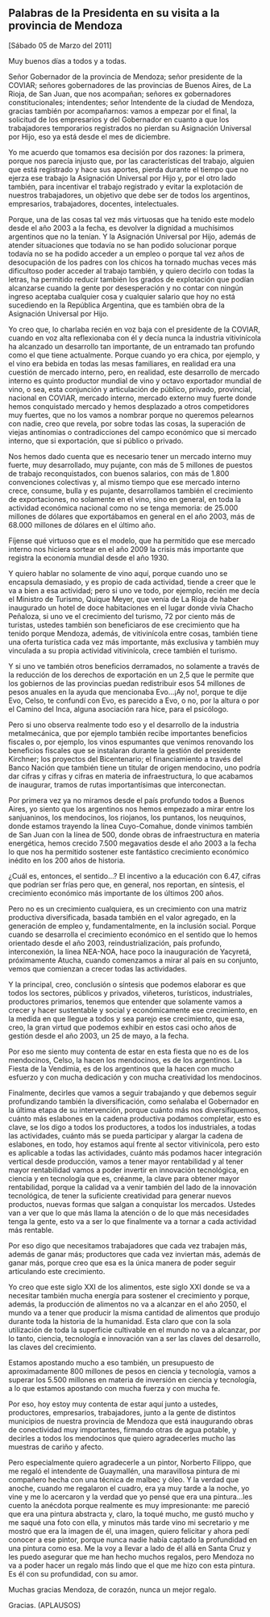 Palabras de la Presidenta en su visita a la provincia de Mendoza
----------------------------------------------------------------

[Sábado 05 de Marzo del 2011]

Muy buenos días a todos y a todas.

Señor Gobernador de la provincia de Mendoza; señor presidente de la
COVIAR; señores gobernadores de las provincias de Buenos Aires, de La
Rioja, de San Juan, que nos acompañan; señores ex gobernadores
constitucionales; intendentes; señor Intendente de la ciudad de Mendoza,
gracias también por acompañarnos: vamos a empezar por el final, la
solicitud de los empresarios y del Gobernador en cuanto a que los
trabajadores temporarios registrados no pierdan su Asignación Universal
por Hijo, eso ya está desde el mes de diciembre.

Yo me acuerdo que tomamos esa decisión por dos razones: la primera,
porque nos parecía injusto que, por las características del trabajo,
alguien que está registrado y hace sus aportes, pierda durante el tiempo
que no ejerza ese trabajo la Asignación Universal por Hijo y, por el
otro lado también, para incentivar el trabajo registrado y evitar la
explotación de nuestros trabajadores, un objetivo que debe ser de todos
los argentinos, empresarios, trabajadores, docentes, intelectuales.

Porque, una de las cosas tal vez más virtuosas que ha tenido este modelo
desde el año 2003 a la fecha, es devolver la dignidad a muchísimos
argentinos que no la tenían. Y la Asignación Universal por Hijo, además
de atender situaciones que todavía no se han podido solucionar porque
todavía no se ha podido acceder a un empleo o porque tal vez años de
desocupación de los padres con los chicos ha tornado muchas veces más
dificultoso poder acceder al trabajo también, y quiero decirlo con todas
la letras, ha permitido reducir también los grados de explotación que
podían alcanzarse cuando la gente por desesperación y no contar con
ningún ingreso aceptaba cualquier cosa y cualquier salario que hoy no
está sucediendo en la República Argentina, que es también obra de la
Asignación Universal por Hijo.

Yo creo que, lo charlaba recién en voz baja con el presidente de la
COVIAR, cuando en voz alta reflexionaba con él y decía nunca la
industria vitivinícola ha alcanzado un desarrollo tan importante, de un
entramado tan profundo como el que tiene actualmente. Porque cuando yo
era chica, por ejemplo, y el vino era bebida en todas las mesas
familiares, en realidad era una cuestión de mercado interno, pero, en
realidad, este desarrollo de mercado interno es quinto productor mundial
de vino y octavo exportador mundial de vino, o sea, esta conjunción y
articulación de público, privado, provincial, nacional en COVIAR,
mercado interno, mercado externo muy fuerte donde hemos conquistado
mercado y hemos desplazado a otros competidores muy fuertes, que no los
vamos a nombrar porque no queremos pelearnos con nadie, creo que revela,
por sobre todas las cosas, la superación de viejas antinomias o
contradicciones del campo económico que si mercado interno, que si
exportación, que si público o privado.

Nos hemos dado cuenta que es necesario tener un mercado interno muy
fuerte, muy desarrollado, muy pujante, con más de 5 millones de puestos
de trabajo reconquistados, con buenos salarios, con más de 1.800
convenciones colectivas y, al mismo tiempo que ese mercado interno
crece, consume, bulla y es pujante, desarrollamos también el crecimiento
de exportaciones, no solamente en el vino, sino en general, en toda la
actividad económica nacional como no se tenga memoria: de 25.000
millones de dólares que exportábamos en general en el año 2003, más de
68.000 millones de dólares en el último año.

Fíjense qué virtuoso que es el modelo, que ha permitido que ese mercado
interno nos hiciera sortear en el año 2009 la crisis más importante que
registra la economía mundial desde el año 1930.

Y quiero hablar no solamente de vino aquí, porque cuando uno se
encapsula demasiado, y es propio de cada actividad, tiende a creer que
le va a bien a esa actividad; pero si uno ve todo, por ejemplo, recién
me decía el Ministro de Turismo, Quique Meyer, que venía de La Rioja de
haber inaugurado un hotel de doce habitaciones en el lugar donde vivía
Chacho Peñaloza, si uno ve el crecimiento del turismo, 72 por ciento más
de turistas, ustedes también son beneficiaros de ese crecimiento que ha
tenido porque Mendoza, además, de vitivinícola entre cosas, también
tiene una oferta turística cada vez más importante, más exclusiva y
también muy vinculada a su propia actividad vitivinícola, crece también
el turismo.

Y si uno ve también otros beneficios derramados, no solamente a través
de la reducción de los derechos de exportación en un 2,5 que le permite
que los gobiernos de las provincias puedan redistribuir esos 54 millones
de pesos anuales en la ayuda que mencionaba Evo...¡Ay no!, porque te
dije Evo, Celso, te confundí con Evo, es parecido a Evo, o no, por la
altura o por el Camino del Inca, alguna asociación rara hice, para el
psicólogo.

Pero si uno observa realmente todo eso y el desarrollo de la industria
metalmecánica, que por ejemplo también recibe importantes beneficios
fiscales o, por ejemplo, los vinos espumantes que venimos renovando los
beneficios fiscales que se instalaran durante la gestión del presidente
Kirchner; los proyectos del Bicentenario; el financiamiento a través del
Banco Nación que también tiene un titular de origen mendocino, uno
podría dar cifras y cifras y cifras en materia de infraestructura, lo
que acabamos de inaugurar, tramos de rutas importantísimas que
interconectan.

Por primera vez ya no miramos desde el país profundo todos a Buenos
Aires, yo siento que los argentinos nos hemos empezado a mirar entre los
sanjuaninos, los mendocinos, los riojanos, los puntanos, los neuquinos,
donde estamos trayendo la línea Cuyo-Comahue, donde vinimos también de
San Juan con la línea de 500, donde obras de infraestructura en materia
energética, hemos crecido 7.500 megavatios desde el año 2003 a la fecha
lo que nos ha permitido sostener este fantástico crecimiento económico
inédito en los 200 años de historia.

¿Cuál es, entonces, el sentido...? El incentivo a la educación con 6.47,
cifras que podrían ser frías pero que, en general, nos reportan, en
síntesis, el crecimiento económico más importante de los últimos 200
años.

Pero no es un crecimiento cualquiera, es un crecimiento con una matriz
productiva diversificada, basada también en el valor agregado, en la
generación de empleo y, fundamentalmente, en la inclusión social. Porque
cuando se desarrolla el crecimiento económico en el sentido que lo hemos
orientado desde el año 2003, reindustrialización, país profundo,
interconexión, la línea NEA-NOA, hace poco la inauguración de Yacyretá,
próximamente Atucha, cuando comenzamos a mirar al país en su conjunto,
vemos que comienzan a crecer todas las actividades.

Y la principal, creo, conclusión o síntesis que podemos elaborar es que
todos los sectores, públicos y privados, viñeteros, turísticos,
industriales, productores primarios, tenemos que entender que solamente
vamos a crecer y hacer sustentable y social y económicamente ese
crecimiento, en la medida en que llegue a todos y sea parejo ese
crecimiento, que esa, creo, la gran virtud que podemos exhibir en estos
casi ocho años de gestión desde el año 2003, un 25 de mayo, a la fecha.

Por eso me siento muy contenta de estar en esta fiesta que no es de los
mendocinos, Celso, la hacen los mendocinos, es de los argentinos. La
Fiesta de la Vendimia, es de los argentinos que la hacen con mucho
esfuerzo y con mucha dedicación y con mucha creatividad los mendocinos.

Finalmente, decirles que vamos a seguir trabajando y que debemos seguir
profundizando también la diversificación, como señalaba el Gobernador en
la última etapa de su intervención, porque cuánto más nos
diversifiquemos, cuánto más eslabones en la cadena productiva podamos
completar, esto es clave, se los digo a todos los productores, a todos
los industriales, a todas las actividades, cuánto más se pueda
participar y alargar la cadena de eslabones, en todo, hoy estamos aquí
frente al sector vitivinícola, pero esto es aplicable a todas las
actividades, cuánto más podamos hacer integración vertical desde
producción, vamos a tener mayor rentabilidad y al tener mayor
rentabilidad vamos a poder invertir en innovación tecnológica, en
ciencia y en tecnología que es, créanme, la clave para obtener mayor
rentabilidad, porque la calidad va a venir también del lado de la
innovación tecnológica, de tener la suficiente creatividad para generar
nuevos productos, nuevas formas que salgan a conquistar los mercados.
Ustedes van a ver que lo que más llama la atención o de lo que más
necesidades tenga la gente, esto va a ser lo que finalmente va a tornar
a cada actividad más rentable.

Por eso digo que necesitamos trabajadores que cada vez trabajen más,
además de ganar más; productores que cada vez inviertan más, además de
ganar más, porque creo que esa es la única manera de poder seguir
articulando este crecimiento.

Yo creo que este siglo XXI de los alimentos, este siglo XXI donde se va
a necesitar también mucha energía para sostener el crecimiento y porque,
además, la producción de alimentos no va a alcanzar en el año 2050, el
mundo va a tener que producir la misma cantidad de alimentos que produjo
durante toda la historia de la humanidad. Esta claro que con la sola
utilización de toda la superficie cultivable en el mundo no va a
alcanzar, por lo tanto, ciencia, tecnología e innovación van a ser las
claves del desarrollo, las claves del crecimiento.

Estamos apostando mucho a eso también, un presupuesto de aproximadamente
800 millones de pesos en ciencia y tecnología, vamos a superar los 5.500
millones en materia de inversión en ciencia y tecnología, a lo que
estamos apostando con mucha fuerza y con mucha fe.

Por eso, hoy estoy muy contenta de estar aquí junto a ustedes,
productores, empresarios, trabajadores, junto a la gente de distintos
municipios de nuestra provincia de Mendoza que está inaugurando obras de
conectividad muy importantes, firmando otras de agua potable, y decirles
a todos los mendocinos que quiero agradecerles mucho las muestras de
cariño y afecto.

Pero especialmente quiero agradecerle a un pintor, Norberto Filippo, que
me regaló el intendente de Guaymallén, una maravillosa pintura de mi
compañero hecha con una técnica de malbec y óleo. Y la verdad que
anoche, cuando me regalaron el cuadro, era ya muy tarde a la noche, yo
vine y me lo acercaron y la verdad que yo pensé que era una
pintura...les cuento la anécdota porque realmente es muy impresionante:
me pareció que era una pintura abstracta y, claro, la toqué mucho, me
gustó mucho y me saqué una foto con ella, y minutos más tarde vino mi
secretario y me mostró que era la imagen de él, una imagen, quiero
felicitar y ahora pedí conocer a ese pintor, porque nunca nadie había
captado la profundidad en una pintura como esa. Me la voy a llevar a
lado de él allá en Santa Cruz y les puedo asegurar que me han hecho
muchos regalos, pero Mendoza no va a poder hacer un regalo más lindo que
el que me hizo con esta pintura. Es él con su profundidad, con su amor.

Muchas gracias Mendoza, de corazón, nunca un mejor regalo.

Gracias. (APLAUSOS)

 

